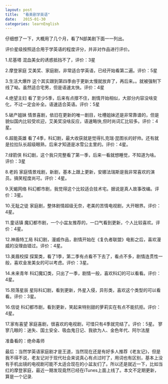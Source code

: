 ```yaml
---
layout: post
title:  "看美剧学英语"
date:   2015-01-30
categories: learnEnglish
---
```


仔细想了一下，大概用了几个月，看了N部美剧下面一一列出。

评价星级按照适合用于学英语的程度评分，并非对作品进行评价。

1.尼基塔
混血美女的诱惑抵挡不了，评价：3星

2.摩登家庭
艾美奖、家庭剧，非常适合学英语，已经开始看第二遍。评价：5星

3.生活大爆炸
这个其实跟到第四季由于更新太慢就放弃了，再后来。。就被强制下线了呦。虽然适合宅男，但是语速太快。评价：4星

4.绝望主妇
看了至少5季，后来有点撑不住，剧情开始相似，大部分内容没啥变化，不过一定会补全。语速适合英语。评价：5星

5.破产姐妹
情景喜剧，依旧在更新的唯一剧目，吐槽姐妹还是非常靠谱的，但是貌似国内比较受欢迎，艾美奖没啥反应，语速略快,但时尚词汇比较多。评价：4星。

6.超能英雄
看了4季，科幻剧，最大收获就是觉得扎克瑞·昆图长的好帅。还有就是拉拉队长超级眼熟，后来才知道是冰雪公主里的。评价：4星。

7.绿箭侠
科幻剧，这个我只完整看了第一季，后来一看就想睡觉，不知道为啥。评价：3星

8.老妈
家庭情景戏剧，新剧，基本上跟上更新，安娜法瑞斯是我非常喜欢的演员。搞笑程度尚可。评价：4星。

9.天蝎网络
科幻都市剧，我觉得这个比较适合技术宅。据说是真人故事改编。评价：3星。

10.无耻之徒
家庭剧，整体剧情超级无奈，老美的苦情电视剧，大开眼界。评价：4星。

11.童话镇
魔幻都市剧，一个小盆友推荐的，一口气看到更新，个人比较喜欢。评价：4星。

12.神盾特工局
科幻剧，漫威作品，剧情开始在《复仇者联盟》电影之后，喜欢漫威的没理由错过。评价：4星。

13.美眉校探
探案类，看了1季，第二季有点看不下去了，看点不多，剧情连贯性一般，喜欢金发美女的可以考虑。评价：3星。

14.未来青年
科幻魔幻类，只出了一季，剧情一般，喜欢科幻的可以看看。评价：4星。

15.陨落星辰
星际科幻剧，看到更新，外星入侵，异形类，喜欢这个类型的可以看看。评价：3星。

16.信徒
科幻都市剧，看到更新，笑起来特别甜的萝莉实在有点不能抗拒。评价：4星。

17.家有喜望
家庭喜剧，很喜欢的电视剧，可惜只有4季就完结了。评价：5星。
寥寥几眼的：迷失、国土安全、吸血鬼日记、我欲为人、金色年代、阿尔法屋

准备看的：绝命毒师

最后：当然学英语家庭剧才是王道，当然现在还是有好多人推荐《老友记》，但是我不得不说，老友记对于现代社会来说真心有点过时了，用词也有区别，基本上没有手机出镜的电视剧可能不太适合现在的小盆友们了。所以还是就近一下，比如当红的摩登家庭，最近一期发现竟然已经在iTunes上面上线了。本文不定期更新，算是一个记录.
